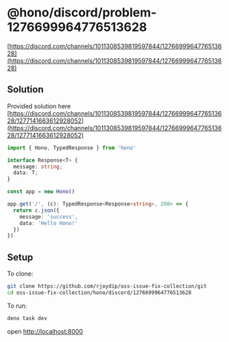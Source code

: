 # @hono/discord/problem-1276699964776513628

[https://discord.com/channels/1011308539819597844/1276699964776513628](https://discord.com/channels/1011308539819597844/1276699964776513628)

## Solution

Provided solution here [https://discord.com/channels/1011308539819597844/1276699964776513628/1277141663612928052](https://discord.com/channels/1011308539819597844/1276699964776513628/1277141663612928052)

```ts
import { Hono, TypedResponse } from 'hono'

interface Response<T> {
  message: string;
  data: T;
}

const app = new Hono()

app.get('/', (c): TypedResponse<Response<string>, 200> => {
  return c.json({
    message: 'success',
    data: 'Hello Hono!'
  })
})
```

## Setup

To clone:

```sh
git clone https://github.com/rjoydip/oss-issue-fix-collection/git
cd oss-issue-fix-collection/hono/discord/1276699964776513628
```

To run:

```sh
deno task dev
```

open <http://localhost:8000>
